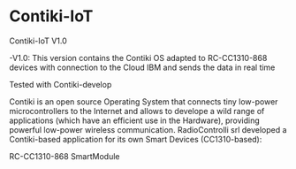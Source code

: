 # Contiki-IoT
Contiki-IoT V1.0

-V1.0: This version contains the Contiki OS adapted to RC-CC1310-868 devices with connection to the Cloud IBM and sends the data in real time

Tested with Contiki-develop

Contiki is an open source Operating System that connects tiny low-power microcontrollers to the Internet and allows to develope a wild range of applications (which have an efficient use in the Hardware), providing powerful low-power wireless communication. RadioControlli srl developed a Contiki-based application for its own Smart Devices (CC1310-based):

RC-CC1310-868 SmartModule
